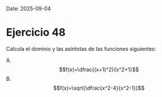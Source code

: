 Date: 2025-09-04

# Ejercicio 48


Calcula el dominio y las asíntotas de las funciones siguientes:

A.  $$f(x)=\dfrac{(x+1)^2}{x^2+1}$$
B.  $$f(x)=\sqrt{\dfrac{x^2-4}{x^2-1}}$$
